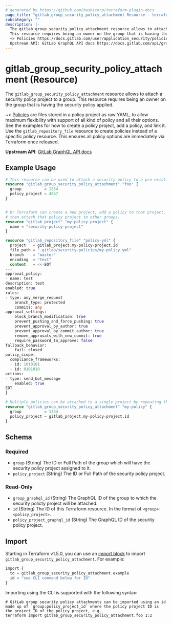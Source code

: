 ```yaml
---
# generated by https://github.com/hashicorp/terraform-plugin-docs
page_title: "gitlab_group_security_policy_attachment Resource - terraform-provider-gitlab"
subcategory: ""
description: |-
  The gitlab_group_security_policy_attachment resource allows to attach a security policy project to a group.
  This resource requires being an owner on the group that is having the security policy applied.
  ~> Policies https://docs.gitlab.com/user/application_security/policies/ are files stored in a policy project as raw YAML, to allow maximum flexibility with support of all kind of policy and all their options. See the examples for how to create a policy project, add a policy, and link it. Use the gitlab_repository_file resource to create policies instead of a specific policy resource. This ensures all policy options are immediately via Terraform once released.
  Upstream API: GitLab GraphQL API docs https://docs.gitlab.com/api/graphql/reference/index/#mutationsecuritypolicyprojectassign
---
```


# gitlab_group_security_policy_attachment (Resource)

The `gitlab_group_security_policy_attachment` resource allows to attach a security policy project to a group.
This resource requires being an owner on the group that is having the security policy applied.

~> [Policies](https://docs.gitlab.com/user/application_security/policies/) are files stored in a policy project as raw YAML, to allow maximum flexibility with support of all kind of policy and all their options. See the examples for how to create a policy project, add a policy, and link it. Use the `gitlab_repository_file` resource to create policies instead of a specific policy resource. This ensures all policy options are immediately via Terraform once released.

**Upstream API**: [GitLab GraphQL API docs](https://docs.gitlab.com/api/graphql/reference/index/#mutationsecuritypolicyprojectassign)

## Example Usage

```terraform
# This resource can be used to attach a security policy to a pre-existing group
resource "gitlab_group_security_policy_attachment" "foo" {
  group          = 1234
  policy_project = 4567
}


# Or Terraform can create a new project, add a policy to that project,
# then attach that policy project to other groups.
resource "gitlab_project" "my-policy-project" {
  name = "security-policy-project"
}

resource "gitlab_repository_file" "policy-yml" {
  project   = gitlab_project.my-policy-project.id
  file_path = ".gitlab/security-policies/my-policy.yml"
  branch    = "master"
  encoding  = "text"
  content   = <<-EOT
---
approval_policy:
- name: test
description: test
enabled: true
rules:
- type: any_merge_request
    branch_type: protected
    commits: any
approval_settings:
    block_branch_modification: true
    prevent_pushing_and_force_pushing: true
    prevent_approval_by_author: true
    prevent_approval_by_commit_author: true
    remove_approvals_with_new_commit: true
    require_password_to_approve: false
fallback_behavior:
    fail: closed
policy_scope:
  compliance_frameworks:
  - id: 1010101
  - id: 0101010
actions:
- type: send_bot_message
    enabled: true
EOT
}

# Multiple policies can be attached to a single project by repeating this resource or using a `for_each`
resource "gitlab_group_security_policy_attachment" "my-policy" {
  group          = 1234
  policy_project = gitlab_project.my-policy-project.id
}
```

<!-- schema generated by tfplugindocs -->
## Schema

### Required

- `group` (String) The ID or Full Path of the group which will have the security policy project assigned to it.
- `policy_project` (String) The ID or Full Path of the security policy project.

### Read-Only

- `group_graphql_id` (String) The GraphQL ID of the group to which the security policty project will be attached.
- `id` (String) The ID of this Terraform resource. In the format of `<group>:<policy_project>`.
- `policy_project_graphql_id` (String) The GraphQL ID of the security policy project.

## Import

Starting in Terraform v1.5.0, you can use an [import block](https://developer.hashicorp.com/terraform/language/import) to import `gitlab_group_security_policy_attachment`. For example:

```terraform
import {
  to = gitlab_group_security_policy_attachment.example
  id = "see CLI command below for ID"
}
```

Importing using the CLI is supported with the following syntax:

```shell
# GitLab group security policy attachments can be imported using an id made up of `group:policy_project_id` where the policy project ID is the project ID of the policy project, e.g.
terraform import gitlab_group_security_policy_attachment.foo 1:2
```
